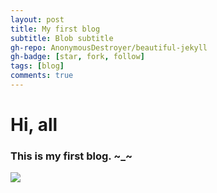 ```yaml
---
layout: post
title: My first blog
subtitle: Blob subtitle
gh-repo: AnonymousDestroyer/beautiful-jekyll
gh-badge: [star, fork, follow]
tags: [blog]
comments: true
---
```

# Hi, all
### This is my first blog. ~_~
![](https://raw.githubusercontent.com/AnonymousDestroyer/AnonymousDestroyer.github.io/master/assets/img/yujin_life.png)

